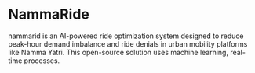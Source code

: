 # NammaRide
nammarid is an AI-powered ride optimization system designed to reduce peak-hour demand imbalance and ride denials in urban mobility platforms like Namma Yatri. This open-source solution uses machine learning, real-time processes.
